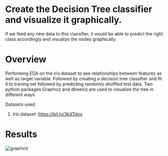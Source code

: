 # Create the Decision Tree classifier and visualize it graphically.

If we feed any new data to this classifier, it would be able to
predict the right class accordingly and visualize the nodes graphically.

# Overview
Performing EDA on the iris dataset to see relationships between features as well as target variable. Followed by creating a decision tree classifier and fit it to traning set followed by predicting randomly shuffled test data. Two python packages Graphviz and dtreeviz are used to visualize the tree in different ways. 

Datasets used: 
1. Iris dataset: https://bit.ly/3kXTdox

# Results
![graphviz](https://user-images.githubusercontent.com/58306552/105039003-091dd680-5a86-11eb-9cb1-7ea94fa2d4b5.png)

